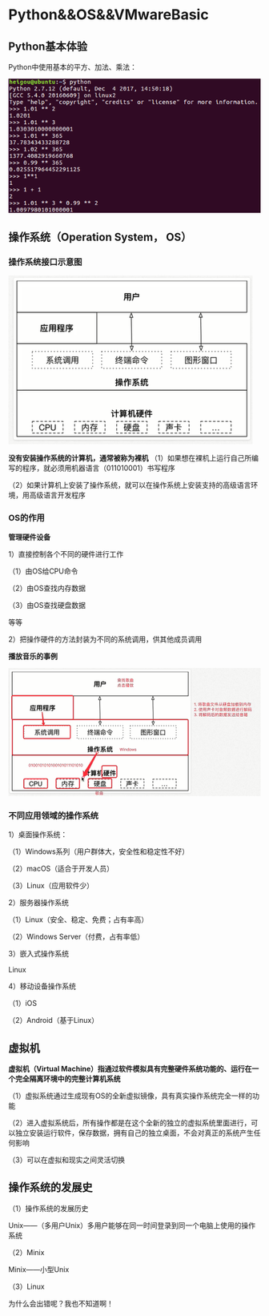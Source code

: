 # Python&&OS&&VMwareBasic
## Python基本体验

Python中使用基本的平方、加法、乘法：

![12](https://github.com/Renwoxin/Python/blob/master/image/12.png)

## 操作系统（Operation System， OS）

### 操作系统接口示意图

![13](https://github.com/Renwoxin/Python/blob/master/image/13.png)

**没有安装操作系统的计算机，通常被称为裸机**
（1）如果想在裸机上运行自己所编写的程序，就必须用机器语言（011010001）书写程序

（2）如果计算机上安装了操作系统，就可以在操作系统上安装支持的高级语言环境，用高级语言开发程序

### OS的作用
**管理硬件设备**

1）直接控制各个不同的硬件进行工作

（1）由OS给CPU命令

（2）由OS查找内存数据

（3）由OS查找硬盘数据

等等

2）把操作硬件的方法封装为不同的系统调用，供其他成员调用

**播放音乐的事例**

![14](https://github.com/Renwoxin/Python/blob/master/image/14.png)

### 不同应用领域的操作系统
1）桌面操作系统：

（1）Windows系列（用户群体大，安全性和稳定性不好）

（2）macOS（适合于开发人员）

（3）Linux（应用软件少）

2）服务器操作系统

（1）Linux（安全、稳定、免费；占有率高）

（2）Windows Server（付费，占有率低）

3）嵌入式操作系统

   Linux

4）移动设备操作系统

（1）iOS

（2）Android（基于Linux）

## 虚拟机

**虚拟机（Virtual Machine）指通过软件模拟具有完整硬件系统功能的、运行在一个完全隔离环境中的完整计算机系统**

（1）虚拟系统通过生成现有OS的全新虚拟镜像，具有真实操作系统完全一样的功能

（2）进入虚拟系统后，所有操作都是在这个全新的独立的虚拟系统里面进行，可以独立安装运行软件，保存数据，拥有自己的独立桌面，不会对真正的系统产生任何影响

（3）可以在虚拟和现实之间灵活切换

## 操作系统的发展史
（1）操作系统的发展历史

   Unix——（多用户Unix）多用户能够在同一时间登录到同一个电脑上使用的操作系统

（2）Minix

  Minix——小型Unix

（3）Linux

为什么会出错呢？我也不知道啊！
